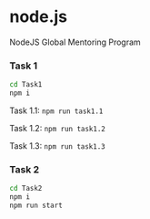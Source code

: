 # node.js
NodeJS Global Mentoring Program

### Task 1

```bash
cd Task1
npm i
```
Task 1.1: `npm run task1.1`

Task 1.2: `npm run task1.2`

Task 1.3: `npm run task1.3`

### Task 2

```bash
cd Task2
npm i
npm run start
```
